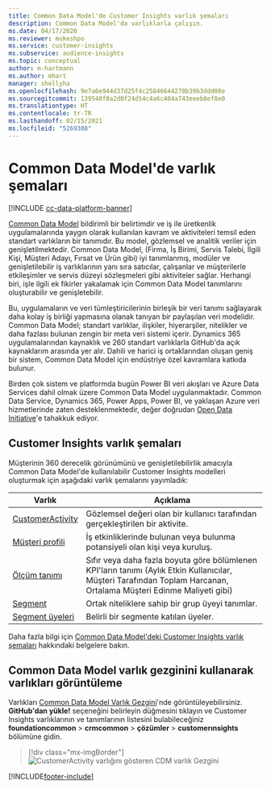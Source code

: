 ```yaml
---
title: Common Data Model'de Customer Insights varlık şemaları
description: Common Data Model'da varlıklarla çalışın.
ms.date: 04/17/2020
ms.reviewer: mukeshpo
ms.service: customer-insights
ms.subservice: audience-insights
ms.topic: conceptual
author: m-hartmann
ms.author: mhart
manager: shellyha
ms.openlocfilehash: 9e7a6e944d37d25f4c25846644278b39b3ddd08e
ms.sourcegitcommit: 139548f8a2d0f24d54c4a6c404a743eeeb8ef8e0
ms.translationtype: HT
ms.contentlocale: tr-TR
ms.lasthandoff: 02/15/2021
ms.locfileid: "5269308"
---
```

# <a name="entity-schemas-in-common-data-model"></a>Common Data Model'de varlık şemaları

[!INCLUDE [cc-data-platform-banner](../includes/cc-data-platform-banner.md)]

[Common Data Model](https://docs.microsoft.com/common-data-model/) bildirimli bir belirtimdir ve iş ile üretkenlik uygulamalarında yaygın olarak kullanılan kavram ve aktiviteleri temsil eden standart varlıkların bir tanımıdır. Bu model, gözlemsel ve analitik veriler için genişletilmektedir. Common Data Model, (Firma, İş Birimi, Servis Talebi, İlgili Kişi, Müşteri Adayı, Fırsat ve Ürün gibi) iyi tanımlanmış, modüler ve genişletilebilir iş varlıklarının yanı sıra satıcılar, çalışanlar ve müşterilerle etkileşimler ve servis düzeyi sözleşmeleri gibi aktiviteler sağlar. Herhangi biri, işle ilgili ek fikirler yakalamak için Common Data Model tanımlarını oluşturabilir ve genişletebilir.

Bu, uygulamaların ve veri tümleştiricilerinin birleşik bir veri tanımı sağlayarak daha kolay iş birliği yapmasına olanak tanıyan bir paylaşılan veri modelidir. Common Data Model; standart varlıklar, ilişkiler, hiyerarşiler, nitelikler ve daha fazlası bulunan zengin bir meta veri sistemi içerir. Dynamics 365 uygulamalarından kaynaklık ve 260 standart varlıklarla GitHub'da açık kaynaklarım arasında yer alır. Dahili ve harici iş ortaklarından oluşan geniş bir sistem, Common Data Model için endüstriye özel kavramlara katkıda bulunur.

Birden çok sistem ve platformda bugün Power BI veri akışları ve Azure Data Services dahil olmak üzere Common Data Model uygulanmaktadır. Common Data Service, Dynamics 365, Power Apps, Power BI, ve yaklaşan Azure veri hizmetlerinde zaten desteklenmektedir, değer doğrudan [Open Data Initiative](https://www.microsoft.com/open-data-initiative)'e tahakkuk ediyor.

## <a name="customer-insights-entity-schemas"></a>Customer Insights varlık şemaları

Müşterinin 360 derecelik görünümünü ve genişletilebilirlik amacıyla Common Data Model'de kullanılabilir Customer Insights modelleri oluşturmak için aşağıdaki varlık şemalarını yayımladık:

| Varlık | Açıklama |
|---------|---------|
|[CustomerActivity](https://docs.microsoft.com/common-data-model/schema/core/applicationcommon/foundationcommon/crmcommon/solutions/customerinsights/customeractivity) | Gözlemsel değeri olan bir kullanıcı tarafından gerçekleştirilen bir aktivite. |
|[Müşteri profili](https://docs.microsoft.com/common-data-model/schema/core/applicationcommon/foundationcommon/crmcommon/solutions/customerinsights/customerprofile) | İş etkinliklerinde bulunan veya bulunma potansiyeli olan kişi veya kuruluş. |
|[Ölçüm tanımı](https://docs.microsoft.com/common-data-model/schema/core/applicationcommon/foundationcommon/crmcommon/solutions/customerinsights/measuredefinition) | Sıfır veya daha fazla boyuta göre bölümlenen KPI'ların tanımı (Aylık Etkin Kullanıcılar, Müşteri Tarafından Toplam Harcanan, Ortalama Müşteri Edinme Maliyeti gibi) |
|[Segment](https://docs.microsoft.com/common-data-model/schema/core/applicationcommon/foundationcommon/crmcommon/solutions/customerinsights/segment) | Ortak niteliklere sahip bir grup üyeyi tanımlar. |
|[Segment üyeleri](https://docs.microsoft.com/common-data-model/schema/core/applicationcommon/foundationcommon/crmcommon/solutions/customerinsights/segmentmembership) | Belirli bir segmente katılan üyeler. |

Daha fazla bilgi için [Common Data Model'deki Customer Insights varlık şemaları](https://docs.microsoft.com/common-data-model/schema/core/applicationcommon/foundationcommon/crmcommon/solutions/customerinsights/overview) hakkındaki belgelere bakın.

## <a name="view-entities-using-the-common-data-model-entity-navigator"></a>Common Data Model varlık gezginini kullanarak varlıkları görüntüleme

Varlıkları [Common Data Model Varlık Gezgini](https://microsoft.github.io/CDM/)'nde görüntüleyebilirsiniz. **GitHub'dan yükle!** seçeneğini belirleyin düğmesini tıklayın ve Customer Insights varlıklarının ve tanımlarının listesini bulabileceğiniz **foundationcommon** > **crmcommon** > **çözümler** > **customerınsights** bölümüne gidin.
> [!div class="mx-imgBorder"]
> ![CustomerActivity varlığını gösteren CDM varlık Gezgini](media/CDM-entity-navigator.png "CustomerActivity varlığını gösteren CDM varlık Gezgini")


[!INCLUDE[footer-include](../includes/footer-banner.md)]